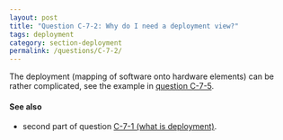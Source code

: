 ```yaml
---
layout: post
title: "Question C-7-2: Why do I need a deployment view?"
tags: deployment
category: section-deployment
permalink: /questions/C-7-2/
---
```



The deployment (mapping of software onto hardware elements) can be rather complicated,
see the example in [question C-7-5](/questions/C-7-5).


#### See also

* second part of question [C-7-1 (what is deployment)](/questions/C-7-1).
